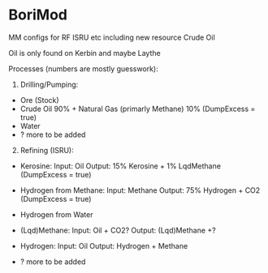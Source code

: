 # BoriMod
MM configs for RF ISRU etc including new resource Crude Oil

Oil is only found on Kerbin and maybe Laythe

Processes (numbers are mostly guesswork):

1. Drilling/Pumping:

  - Ore (Stock)
  - Crude Oil 90% + Natural Gas (primarly Methane) 10% (DumpExcess = true)
  - Water
  - ? more to be added

2. Refining (ISRU):

  - Kerosine:
    Input: Oil
    Output: 15% Kerosine + 1% LqdMethane (DumpExcess = true)
  
  - Hydrogen from Methane:
    Input: Methane
    Output: 75% Hydrogen + CO2 (DumpExcess = true)
  
  - Hydrogen from Water 

  - (Lqd)Methane:
    Input: Oil + CO2?
    Output: (Lqd)Methane +?
  
  - Hydrogen:
    Input: Oil
    Output: Hydrogen + Methane
 
  - ? more to be added 
